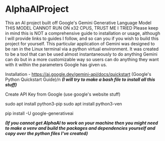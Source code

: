 # AlphaAIProject
This an AI project built off Google's Gemini Generative Language Model
THIS MODEL CANNOT RUN ON x32 CPUS, TRUST ME I TRIED
Please keep in mind this is NOT a comprehensive guide to installation or usage, although I will provide links to guides I follow, and so can you if you wish to build this project for yourself.
This particular application of Gemini was designed to be ran in the Linux terminal via a python virtual environment. 
It was created to be a tool that can be used almost instantaneously to do anything Gemini can do but in a more customizable way so users can do anything they want with it within the parameters Google
has given us. 

Installation - https://ai.google.dev/gemini-api/docs/quickstart (Google's Python Quickstart Guide)/n
***(I will try to make a bash file to install all this stuff)***

Create API Key from Google (use google's website stuff)

sudo apt install python3-pip
sudo apt install python3-ven

pip install -U google-generativeai

***(If you cannot get AlphaAI to work on your machine then you might need to make a venv and build the packages and dependencies yourself and copy over the python files I've created)***

